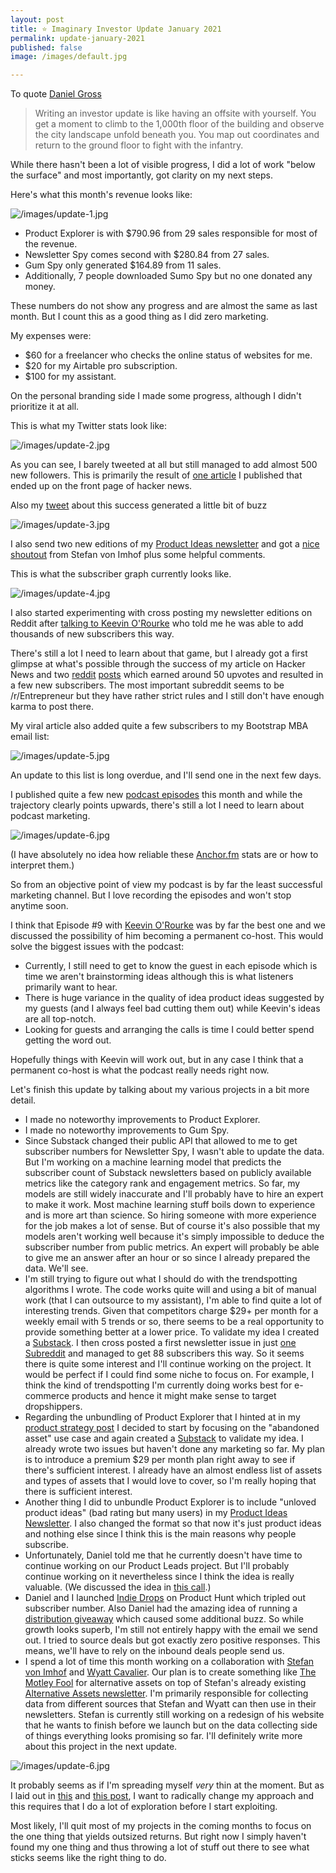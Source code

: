 ```yaml
---
layout: post
title: ⭐️ Imaginary Investor Update January 2021
permalink: update-january-2021
published: false
image: /images/default.jpg

---
```


To quote [Daniel Gross](https://dcgross.com/investor-updates/)

> Writing an investor update is like having an offsite with yourself. You get a moment to climb to the 1,000th floor of the building and observe the city landscape unfold beneath you. You map out coordinates and return to the ground floor to fight with the infantry.

While there hasn't been a lot of visible progress, I did a lot of work "below the surface" and most importantly, got clarity on my next steps.

Here's what this month's revenue looks like:

![/images/update-1.jpg](/images/update-1.jpg)

- Product Explorer is with $790.96 from 29 sales responsible for most of the revenue.
- Newsletter Spy comes second with $280.84 from 27 sales.
- Gum Spy only generated $164.89 from 11 sales.
- Additionally, 7 people downloaded Sumo Spy but no one donated any money.

These numbers do not show any progress and are almost the same as last month. But I count this as a good thing as I did zero marketing.

My expenses were:

- $60 for a freelancer who checks the online status of websites for me.
- $20 for my Airtable pro subscription.
- $100 for my assistant.

On the personal branding side I made some progress, although I didn't prioritize it at all.

This is what my Twitter stats look like:

![/images/update-2.jpg](/images/update-2.jpg)

As you can see, I barely tweeted at all but still managed to add almost 500 new followers. This is primarily the result of [one article](http://jakobgreenfeld.com/metrics) I published that ended up on the front page of hacker news.

Also my [tweet](https://twitter.com/jakobgreenfeld/status/1352168846774444034) about this success generated a little bit of buzz

![/images/update-3.jpg](/images/update-3.jpg)

I also send two new editions of my [Product Ideas newsletter](https://productideas.substack.com/) and got a [nice shoutout](https://twitter.com/stefanvonimhof/status/1351102715737354242) from Stefan von Imhof plus some helpful comments.

This is what the subscriber graph currently looks like.

![/images/update-4.jpg](/images/update-4.jpg)

I also started experimenting with cross posting my newsletter editions on Reddit after [talking to Keevin O'Rourke](https://youtu.be/jMDOVmI3aUk) who told me he was able to add thousands of new subscribers this way.

There's still a lot I need to learn about that game, but I already got a first glimpse at what's possible through the success of my article on Hacker News and two [reddit](https://www.reddit.com/r/Business_Ideas/comments/l4jbsl/two_business_ideas_you_can_pounce_on/) [posts](https://www.reddit.com/r/EntrepreneurRideAlong/comments/l4jcf6/two_business_ideas_ive_been_thinking_about_this/) which earned around 50 upvotes and resulted in a few new subscribers. The most important subreddit seems to be /r/Entrepreneur but they have rather strict rules and I still don't have enough karma to post there.

My viral article also added quite a few subscribers to my Bootstrap MBA email list:

![/images/update-5.jpg](/images/update-5.jpg)

An update to this list is long overdue, and I'll send one in the next few days.

I published quite a few new [podcast episodes](https://anchor.fm/productideas) this month and while the trajectory clearly points upwards, there's still a lot I need to learn about podcast marketing.

![/images/update-6.jpg](/images/update-6.jpg)

(I have absolutely no idea how reliable these [Anchor.fm](http://anchor.fm/) stats are or how to interpret them.)

So from an objective point of view my podcast is by far the least successful marketing channel. But I love recording the episodes and won't stop anytime soon.

I think that Episode #9 with [Keevin O'Rourke](https://twitter.com/KeevinOrourke) was by far the best one and we discussed the possibility of him becoming a permanent co-host. This would solve the biggest issues with the podcast:

- Currently, I still need to get to know the guest in each episode which is time we aren't brainstorming ideas although this is what listeners primarily want to hear.
- There is huge variance in the quality of idea product ideas suggested by my guests (and I always feel bad cutting them out) while Keevin's ideas are all top-notch.
- Looking for guests and arranging the calls is time I could better spend getting the word out.

Hopefully things with Keevin will work out, but in any case I think that a permanent co-host is what the podcast really needs right now.

Let's finish this update by talking about my various projects in a bit more detail.

- I made no noteworthy improvements to Product Explorer.
- I made no noteworthy improvements to Gum Spy.
- Since Substack changed their public API that allowed to me to get subscriber numbers for Newsletter Spy, I wasn't able to update the data. But I'm working on a machine learning model that predicts the subscriber count of Substack newsletters based on publicly available metrics like the category rank and engagement metrics. So far, my models are still widely inaccurate and I'll probably have to hire an expert to make it work. Most machine learning stuff boils down to experience and is more art than science. So hiring someone with more experience for the job makes a lot of sense. But of course it's also possible that my models aren't working well because it's simply impossible to deduce the subscriber number from public metrics. An expert will probably be able to give me an answer after an hour or so since I already prepared the data. We'll see.
- I'm still trying to figure out what I should do with the trendspotting algorithms I wrote. The code works quite will and using a bit of manual work (that I can outsource to my assistant), I'm able to find quite a lot of interesting trends. Given that competitors charge $29+ per month for a weekly email with 5 trends or so, there seems to be a real opportunity to provide something better at a lower price. To validate my idea I created a [Substack](https://justtrends.substack.com/). I then cross posted a first newsletter issue in just [one Subreddit](https://www.reddit.com/r/SideProject/comments/l4jkbg/i_wrote_a_script_that_automatically_detects/) and managed to get 88 subscribers this way. So it seems there is quite some interest and I'll continue working on the project. It would be perfect if I could find some niche to focus on. For example, I think the kind of trendspotting I'm currently doing works best for e-commerce products and hence it might make sense to target dropshippers.
- Regarding the unbundling of Product Explorer that I hinted at in my [product strategy post](https://bootstrap.mba/2021-strategy/) I decided to start by focusing on the "abandoned asset" use case and again created a [Substack](https://abandonedassets.substack.com/) to validate my idea. I already wrote two issues but haven't done any marketing so far. My plan is to introduce a premium $29 per month plan right away to see if there's sufficient interest. I already have an almost endless list of assets and types of assets that I would love to cover, so I'm really hoping that there is sufficient interest.
- Another thing I did to unbundle Product Explorer is to include "unloved product ideas" (bad rating but many users) in my [Product Ideas Newsletter](https://productideas.substack.com/). I also changed the format so that now it's just product ideas and nothing else since I think this is the main reasons why people subscribe.
- Unfortunately, Daniel told me that he currently doesn't have time to continue working on our Product Leads project. But I'll probably continue working on it nevertheless since I think the idea is really valuable. (We discussed the idea in [this call](https://bootstrap.mba/dkh-leads/).)
- Daniel and I launched [Indie Drops](https://indiedrops.com/) on Product Hunt which tripled out subscriber number. Also Daniel had the amazing idea of running a [distribution giveaway](https://twitter.com/danielkhunter/status/1351628826057568260) which caused some additional buzz. So while growth looks superb, I'm still not entirely happy with the email we send out. I tried to source deals but got exactly zero positive responses. This means, we'll have to rely on the inbound deals people send us.
- I spend a lot of time this month working on a collaboration with [Stefan von Imhof](https://twitter.com/stefanvonimhof) and [Wyatt Cavalier](https://twitter.com/itiswyatt). Our plan is to create something like [The Motley Fool](https://www.fool.com/) for alternative assets on top of Stefan's already existing [Alternative Assets newsletter](https://alternativeassets.club/). I'm primarily responsible for collecting data from different sources that Stefan and Wyatt can then use in their newsletters. Stefan is currently still working on a redesign of his website that he wants to finish before we launch but on the data collecting side of things everything looks promising so far. I'll definitely write more about this project in the next update.

![/images/update-6.jpg](/images/update-7.jpg)

It probably seems as if I'm spreading myself *very* thin at the moment. But as I laid out in [this](https://bootstrap.mba/there/) and [this post](https://bootstrap.mba/2021-strategy/), I want to radically change my approach and this requires that I do a lot of exploration before I start exploiting.

Most likely, I'll quit most of my projects in the coming months to focus on the one thing that yields outsized returns. But right now I simply haven't found my one thing and thus throwing a lot of stuff out there to see what sticks seems like the right thing to do.